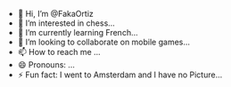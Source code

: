 - 👋 Hi, I’m @FakaOrtiz
- 👀 I’m interested in chess...
- 🌱 I’m currently learning French...
- 💞️ I’m looking to collaborate on mobile games...
- 📫 How to reach me ...
- 😄 Pronouns: ...
- ⚡ Fun fact: I went to Amsterdam and I have no Picture...

<!---
FakaOrtiz/FakaOrtiz is a ✨ special ✨ repository because its `README.md` (this file) appears on your GitHub profile.
You can click the Preview link to take a look at your changes.
--->
